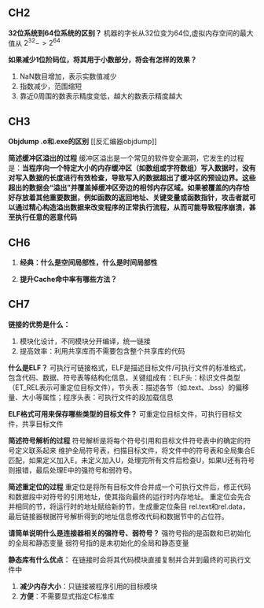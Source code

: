 ## CH2

**32位系统到64位系统的区别？**
机器的字长从32位变为64位,虚拟内存空间的最大值从 $2^{32} -> 2^{64}$

**如果减少1位阶码位，将其用于小数部分，将会有怎样的效果？**
1. NaN数目增加，表示实数值减少
2. 指数减少，范围缩短
3. 靠近0周围的数表示精度变低，越大的数表示精度越大

## CH3
**Objdump .o和.exe的区别**
[[反汇编器objdump]]

**简述缓冲区溢出的过程**
缓冲区溢出是一个常见的软件安全漏洞，它发生的过程是：**当程序向一个特定大小的内存缓冲区（如数组或字符数组）写入数据时，没有对写入数据的长度进行有效检查，导致写入的数据超出了缓冲区的预设边界。这些超出的数据会“溢出”并覆盖掉缓冲区旁边的相邻内存区域。如果被覆盖的内存恰好存放着其他重要数据，例如函数的返回地址、关键变量或函数指针，攻击者就可以通过精心构造溢出数据来改变程序的正常执行流程，从而可能导致程序崩溃，甚至执行任意的恶意代码**
## CH6
1. **经典：什么是空间局部性，什么是时间局部性**

2. **提升Cache命中率有哪些方法？**


## CH7
**链接的优势是什么：**
1. 模块化设计，不同模块分开编译，统一链接
2. 提高效率：利用共享库而不需要包含整个共享库的代码

**什么是ELF？**
可执行可链接格式，ELF是描述目标文件/可执行文件的标准格式，包含代码、数据、符号表等结构化信息，‌关键组成有：ELF头：标识文件类型（ET_REL表示可重定位目标文件），节头表：描述各节（如.text、.bss）的偏移量、大小等属性；程序头表：可执行文件的段加载信息

**ELF格式可用来保存哪些类型的目标文件？**
可重定位目标文件，可执行目标文件，共享目标文件

**简述符号解析的过程**
符号解析是将每个符号引用和目标文件符号表中的确定的符号定义联系起来
维护全局符号表，扫描目标文件，将文件中的符号表和全局集合E匹配，如果定义加入E，未定义加入U，处理完所有文件后检查U，如果U还有符号则报错，最后处理E中的强符号和弱符号。

**简述重定位的过程**
重定位是将所有目标文件合并成一个可执行文件后，修正代码和数据段中对符号的引用地址，使其指向最终的运行时内存地址。
重定位会先合并相同的节，将运行时的地址赋给新的节，生成重定位条目 rel.text和rel.data，最后链接器根据符号解析得到的地址信息修改代码和数据节中的占位符。

**请简单说明什么是连接器相关的强符号、弱符号？**
强符号指的是函数和已初始化的全局和静态变量
弱符号指的是未初始化的全局和静态变量

**静态库有什么优点：**
在链接时会将其代码模块直接复制并合并到最终的可执行文件中
1. **减少内存大小**：只链接被程序引用的目标模块
2. **方便**：不需要显式指定C标准库
